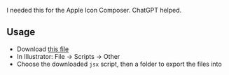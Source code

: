 I needed this for the Apple Icon Composer. ChatGPT helped.

## Usage

- Download [this file](exportLayerItemsAsSVG.jsx)
- In Illustrator: File -> Scripts -> Other
- Choose the downloaded `jsx` script, then a folder to export the files into
